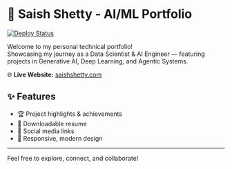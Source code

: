 # 🚀 Saish Shetty - AI/ML Portfolio

[![Deploy Status](https://github.com/shettysaish20/saish-dev-portfolio/actions/workflows/deploy.yml/badge.svg)](https://github.com/shettysaish20/saish-dev-portfolio/actions)

Welcome to my personal technical portfolio!  
Showcasing my journey as a Data Scientist & AI Engineer — featuring projects in Generative AI, Deep Learning, and Agentic Systems.

🌐 **Live Website:** [saishshetty.com](https://saishshetty.com)

## ✨ Features

- 🏆 Project highlights & achievements
- 📄 Downloadable resume
- 🔗 Social media links
- 🎨 Responsive, modern design

---

Feel free to explore, connect, and collaborate!